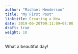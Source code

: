 ```yaml
---
author: "Michael Henderson"
title: "My First Post"
linktitle: Creating a New
date: 2019-06-20T09:11:09+07:00
draft: true
weight: 10
---
```


What a beautiful day!
